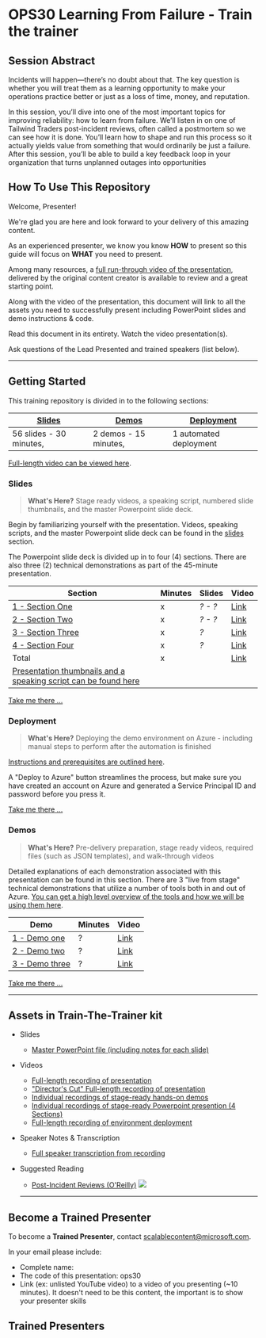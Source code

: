 # OPS30 Learning From Failure - Train the trainer

## Session Abstract

Incidents will happen—there’s no doubt about that. The key question is whether you will treat them as a learning opportunity to make your operations practice better or just as a loss of time, money, and reputation.  

In this session, you’ll dive into one of the most important topics for improving reliability: how to learn from failure. We’ll listen in on one of Tailwind Traders post-incident reviews, often called a postmortem so we can see how it is done. You’ll learn how to shape and run this process so it actually yields value from something that would ordinarily be just a failure. After this session, you’ll be able to build a key feedback loop in your organization that turns unplanned outages into opportunities

## How To Use This Repository

Welcome, Presenter!

We're glad you are here and look forward to your delivery of this amazing content.

As an experienced presenter, we know you know **HOW** to present so this guide will focus on **WHAT** you need to present.

Among many resources, a [full run-through video of the presentation](https://globaleventcdn.blob.core.windows.net/assets/ops/ops30/video/OPS30_Full.mp4), delivered by the original content creator is available to review and a great starting point.

Along with the video of the presentation, this document will link to all the assets you need to successfully present including PowerPoint slides and demo instructions & code.

Read this document in its entirety.
Watch the video presentation(s).

Ask questions of the Lead Presented and trained speakers (list below).

---

## Getting Started

This training repository is divided in to the following sections:

| [Slides](slides/README.md) | [Demos](/ops30/demos/README.md) | [Deployment](/ops30/deployment/README.md) | 
|--------|-------|------------|
| 56 slides - 30 minutes, | 2 demos - 15 minutes, | 1 automated deployment

 [Full-length video can be viewed here](https://globaleventcdn.blob.core.windows.net/assets/ops/ops30/video/OPS30_Full.mp4).


### **Slides**

>**What's Here?** Stage ready videos, a speaking script, numbered slide thumbnails, and the master Powerpoint slide deck.

Begin by familiarizing yourself with the presentation. Videos, speaking scripts, and the master Powerpoint slide deck can be found in the [slides](slides/README.md) section.
 
The Powerpoint slide deck is divided up in to four (4) sections. There are also three (2) technical demonstrations as part of the 45-minute presentation.

| Section  | Minutes | Slides | Video | 
|----------|----------|-------|-----|
|[1 - Section One ](slides/section/01/README.md)| x | *? - ?* | [Link](https://globaleventcdn.blob.core.windows.net/assets/ops/ops30/video/02_Presentation_Section_One.mp4)
|[2 - Section Two](slides/section/02/README.md)| x | *? - ?* |[Link](https://globaleventcdn.blob.core.windows.net/assets/ops/ops30/video/02_Presentation_Section_Two.mp4)
|[3 - Section Three ](slides/section/03/README.md)| x | *?* |[Link](https://globaleventcdn.blob.core.windows.net/assets/ops/ops30/video/02_Presentation_Section_Three.mp4)
|[4 - Section Four](slides/section/04/README.md)| x | *?* |[Link](https://globaleventcdn.blob.core.windows.net/assets/ops/ops30/video/02_Presentation_Section_Four.mp4)
|Total       | x | |[Link](https://globaleventcdn.blob.core.windows.net/assets/ops/ops30/video/OPS30_Full.mp4)
|[Presentation thumbnails and a speaking script can be found here](slides/script/ops30_Speaking_Script.md)|  |  |

[Take me there ...](slides/README.md)

### **Deployment**

>**What's Here?** Deploying the demo environment on Azure - including manual steps to perform after the automation is finished

[Instructions and prerequisites are outlined here](deployment/README.md). 

A "Deploy to Azure" button streamlines the process, but make sure you have created an account on Azure and generated a Service Principal ID and password before you press it.

[Take me there ...](deployment/README.md)
 
### **Demos**

>**What's Here?** Pre-delivery preparation, stage ready videos, required files (such as JSON templates), and walk-through videos

Detailed explanations of each demonstration associated with this presentation can be found in this section. There are 3 "live from stage" technical demonstrations that utilize a number of tools both in and out of Azure. [You can get a high level overview of the tools and how we will be using them here](tools/README.md).

| Demo  | Minutes | Video |
|----------|----------|-------|
|[1 - Demo one](demos/01/README.md)|?  |[Link](https://globaleventcdn.blob.core.windows.net/assets/ops/ops30/video/OPS30_Demo1.mp4)
|[2 - Demo two](demos/02/README.md)|?   |[Link](https://globaleventcdn.blob.core.windows.net/assets/ops/ops30/video/OPS30_Demo1.mp4)
|[3 - Demo three ](demos/03/README.md)|?    |[Link](https://globaleventcdn.blob.core.windows.net/assets/ops/ops30/video/OPS30_Demo1.mp4)


[Take me there ...](demos/README.md)

---

## Assets in Train-The-Trainer kit

- Slides
  - [Master PowerPoint file (including notes for each slide)](https://globaleventcdn.blob.core.windows.net/assets/ops%2Fops30%2Fslides%2Fops30_Responding%20to%20Incidents_Oct3.pptx?sv=2018-03-28&ss=bqtf&srt=sco&sp=rwdlacup&se=2019-10-04T05:52:51Z&sig=UWiHX7Tv2X391SQmxWTLgB%2BRntOo31YkiYKR2zHzCeo%3D)
- Videos
  - [Full-length recording of presentation](https://globaleventcdn.blob.core.windows.net/assets/ops/ops30/video/OPS30_Full.mp4)
  - ["Director's Cut" Full-length recording of presentation](https://globaleventcdn.blob.core.windows.net/assets/ops/ops30/video/TTT_DirectorsCut.mp4)
  - [Individual recordings of stage-ready hands-on demos](demos/README.md)
  - [Individual recordings of stage-ready Powerpoint presention (4 Sections)](slides/README.md)
  - [Full-length recording of environment deployment](https://globaleventcdn.blob.core.windows.net/assets/ops/ops30/video/OPS30_Full.mp4)
- Speaker Notes & Transcription
  - [Full speaker transcription from recording](slides/script/ops30_Speaking_Script.md)
- Suggested Reading
  - [Post-Incident Reviews (O'Reilly)](https://globaleventcdn.blob.core.windows.net/assets/ops/ops30/resources/Post-Incident-Reviews-JasonHand.pdf) ![](https://globaleventcdn.blob.core.windows.net/assets/ops/ops30/resources/media/pir_icon.png)
  
  ---

## Become a Trained Presenter

To become a **Trained Presenter**, contact scalablecontent@microsoft.com. 

In your email please include:

- Complete name:
- The code of this presentation: ops30
- Link (ex: unlisted YouTube video) to a video of you presenting (~10 minutes).
It doesn't need to be this content, the important is to show your presenter skills

## Trained Presenters

